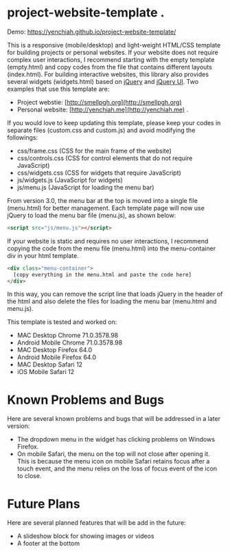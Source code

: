# project-website-template .
Demo: https://yenchiah.github.io/project-website-template/

This is a responsive (mobile/desktop) and light-weight HTML/CSS template for building projects or personal websites. If your website does not require complex user interactions, I recommend starting with the empty template (empty.html) and copy codes from the file that contains different layouts (index.html). For building interactive websites, this library also provides several widgets (widgets.html) based on [jQuery](https://jquery.com/) and [jQuery UI](https://jqueryui.com/). Two examples that use this template are:
- Project webstie: [http://smellpgh.org](http://smellpgh.org)
- Personal website: [http://yenchiah.me](http://yenchiah.me) .

If you would love to keep updating this template, please keep your codes in separate files (custom.css and custom.js) and avoid modifying the followings:
- css/frame.css (CSS for the main frame of the website)
- css/controls.css (CSS for control elements that do not require JavaScript)
- css/widgets.css (CSS for widgets that require JavaScript)
- js/widgets.js (JavaScript for widgets)
- js/menu.js (JavaScript for loading the menu bar)

From version 3.0, the menu bar at the top is moved into a single file (menu.html) for better management. Each template page will now use jQuery to load the menu bar file (menu.js), as shown below:
```html
<script src="js/menu.js"></script>
```
If your website is static and requires no user interactions, I recommend copying the code from the menu file (menu.html) into the menu-container div in your html template.
```html
<div class="menu-container">
  [copy everything in the menu.html and paste the code here]
</div>
```
In this way, you can remove the script line that loads jQuery in the header of the html and also delete the files for loading the menu bar (menu.html and menu.js).

This template is tested and worked on:
- MAC Desktop Chrome 71.0.3578.98
- Android Mobile Chrome 71.0.3578.98
- MAC Desktop Firefox 64.0
- Android Mobile Firefox 64.0
- MAC Desktop Safari 12
- iOS Mobile Safari 12

# Known Problems and Bugs

Here are several known problems and bugs that will be addressed in a later version:

- The dropdown menu in the widget has clicking problems on Windows Firefox.
- On mobile Safari, the menu on the top will not close after opening it. This is because the menu icon on mobile Safari retains focus after a touch event, and the menu relies on the loss of focus event of the icon to close.


# Future Plans

Here are several planned features that will be add in the future:

- A slideshow block for showing images or videos
- A footer at the bottom
